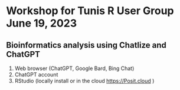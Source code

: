 # Workshop for Tunis R User Group June 19, 2023

## Bioinformatics analysis using Chatlize and ChatGPT

1. Web browser (ChatGPT, Google Bard, Bing Chat)
2. ChatGPT account
3. RStudio (locally install or in the cloud https://Posit.cloud )


